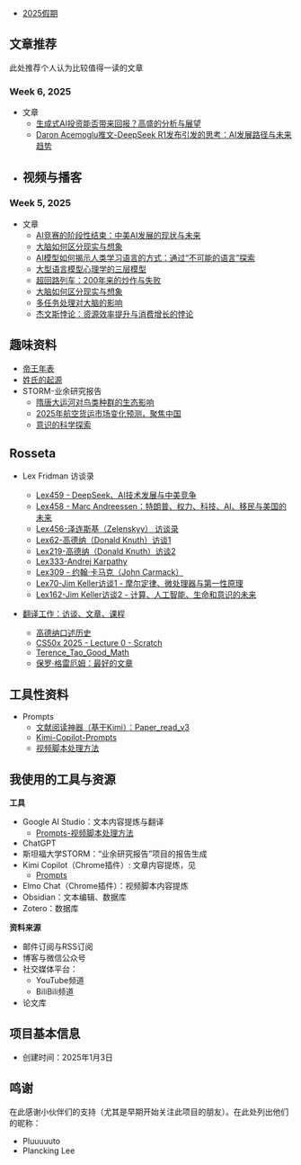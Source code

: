 
- [2025假期](2025/2025假期.md)

## 文章推荐

此处推荐个人认为比较值得一读的文章

### Week 6, 2025

- 文章
	- [生成式AI投资能否带来回报？高盛的分析与展望](2025/25-Week6/生成式AI投资能否带来回报？高盛的分析与展望.md)
	- [Daron Acemoglu推文-DeepSeek R1发布引发的思考：AI发展路径与未来趋势](2025/25-Week6/Daron%20Acemoglu推文-DeepSeek%20R1发布引发的思考：AI发展路径与未来趋势.md)
- 视频与播客
	- 


### Week 5, 2025

- 文章
	- [AI竞赛的阶段性结束：中美AI发展的现状与未来](2025/25-Week5/AI竞赛的阶段性结束：中美AI发展的现状与未来.md)
	- [大脑如何区分现实与想象](2025/25-Week5/大脑如何区分现实与想象.md)
	- [AI模型如何揭示人类学习语言的方式：通过“不可能的语言”探索](2025/25-Week5/AI模型如何揭示人类学习语言的方式：通过“不可能的语言”探索.md)
	- [大型语言模型心理学的三层模型](2025/25-Week5/大型语言模型心理学的三层模型.md)
	- [超回路列车：200年来的炒作与失败](2025/25-Week5/超回路列车：200年来的炒作与失败.md)
	- [大脑如何区分现实与想象](2025/25-Week5/大脑如何区分现实与想象.md)
	- [多任务处理对大脑的影响](2025/25-Week5/多任务处理对大脑的影响.md)
	- [杰文斯悖论：资源效率提升与消费增长的悖论](2025/25-Week5/杰文斯悖论：资源效率提升与消费增长的悖论.md)





## 趣味资料

- [帝王年表](WhatsMore/历史年表/帝王年表.md)
- [姓氏的起源](WhatsMore/姓氏的起源.md)
- STORM-业余研究报告
	- [隋唐大运河对鸟类种群的生态影响](NotSoDeep-业余研究报告/隋唐大运河对鸟类种群的生态影响/隋唐大运河对鸟类种群的生态影响.md)
	- [2025年航空货运市场变化预测，聚焦中国](NotSoDeep-业余研究报告/2025年航空货运市场变化预测/2025年航空货运市场变化预测，聚焦中国.md)
	- [意识的科学探索](NotSoDeep-业余研究报告/意识的科学研究/意识的科学探索.md)

## Rosseta


 - Lex Fridman 访谈录
	 - [Lex459 - DeepSeek、AI技术发展与中美竞争](Rosseta/LexFridman/Lex459%20-%20DeepSeek、AI技术发展与中美竞争.md)
	 - [Lex458 - Marc Andreessen：特朗普、权力、科技、AI、移民与美国的未来](Rosseta/LexFridman/Lex458%20-%20Marc%20Andreessen：特朗普、权力、科技、AI、移民与美国的未来.md)
	 - [Lex456-泽连斯基（Zelenskyy） 访谈录](Rosseta/LexFridman/Lex456-泽连斯基（Zelenskyy）%20访谈录.md)
	- [Lex62-高德纳（Donald Knuth）访谈1](Rosseta/LexFridman/Lex62-高德纳（Donald%20Knuth）访谈1.md)
	- [Lex219-高德纳（Donald Knuth）访谈2](Rosseta/LexFridman/Lex219-高德纳（Donald%20Knuth）访谈2.md)
	- [Lex333-Andrej Karpathy](Rosseta/LexFridman/Lex333-Andrej%20Karpathy.md)
	- [Lex309 - 约翰·卡马克（John Carmack）](Rosseta/LexFridman/Lex309%20-%20约翰·卡马克（John%20Carmack）.md)
	- [Lex70-Jim Keller访谈1 - 摩尔定律、微处理器与第一性原理](Rosseta/LexFridman/Lex70-Jim%20Keller访谈1%20-%20摩尔定律、微处理器与第一性原理.md)
	- [Lex162-Jim Keller访谈2 - 计算、人工智能、生命和意识的未来](Rosseta/LexFridman/Lex162-Jim%20Keller访谈2%20-%20计算、人工智能、生命和意识的未来.md)

- [翻译工作：访谈、文章、课程](./Rosseta/readme.md)
	- [高德纳口述历史](Rosseta/Align2Thinkers/Knuth/高德纳口述历史.md)
	- [CS50x 2025 - Lecture 0 - Scratch](Rosseta/CS50/CS50x%202025%20-%20Lecture%200%20-%20Scratch.md)
	- [Terence_Tao_Good_Math](Rosseta/Align2Thinkers/TerenceTao/Terence_Tao_Good_Math.md)
	- [保罗·格雷厄姆：最好的文章](Rosseta/Align2Thinkers/PaulGraham/最好的文章.md)

## 工具性资料

- Prompts
	- [文献阅读神器（基于Kimi）：Paper_read_v3](WorkFlow/Prompts-Academic/Paper_read_v3.md)
	- [Kimi-Copilot-Prompts](WorkFlow/DailyUse/Kimi-Copilot-Prompts.md)
	- [视频脚本处理方法](WorkFlow/DailyUse/视频脚本处理方法.md)

## 我使用的工具与资源

**工具**
 - Google AI Studio：文本内容提炼与翻译
	 - [Prompts-视频脚本处理方法](WorkFlow/DailyUse/视频脚本处理方法.md)
 - ChatGPT
 - 斯坦福大学STORM：“业余研究报告”项目的报告生成
 - Kimi Copilot（Chrome插件）: 文章内容提炼，见
	 - [Prompts](WorkFlow/DailyUse/Kimi-Copilot-Prompts.md)
 - Elmo Chat（Chrome插件）：视频脚本内容提炼
 - Obsidian：文本编辑、数据库
 - Zotero：数据库

**资料来源**

- 邮件订阅与RSS订阅
- 博客与微信公众号
- 社交媒体平台：
	- YouTube频道
	- BiliBili频道
- 论文库

## 项目基本信息

- 创建时间：2025年1月3日


## 鸣谢

在此感谢小伙伴们的支持（尤其是早期开始关注此项目的朋友）。在此处列出他们的昵称：
- Pluuuuuto
- Plancking Lee
